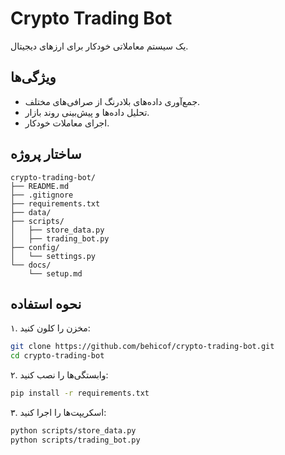 # Crypto Trading Bot
یک سیستم معاملاتی خودکار برای ارزهای دیجیتال.

## ویژگی‌ها
- جمع‌آوری داده‌های بلادرنگ از صرافی‌های مختلف.
- تحلیل داده‌ها و پیش‌بینی روند بازار.
- اجرای معاملات خودکار.

## ساختار پروژه
```
crypto-trading-bot/
├── README.md
├── .gitignore
├── requirements.txt
├── data/
├── scripts/
│   ├── store_data.py
│   ├── trading_bot.py
├── config/
│   └── settings.py
└── docs/
    └── setup.md
```

## نحوه استفاده
۱. مخزن را کلون کنید:
   ```bash
   git clone https://github.com/behicof/crypto-trading-bot.git
   cd crypto-trading-bot
   ```

۲. وابستگی‌ها را نصب کنید:
   ```bash
   pip install -r requirements.txt
   ```

۳. اسکریپت‌ها را اجرا کنید:
   ```bash
   python scripts/store_data.py
   python scripts/trading_bot.py
   ```